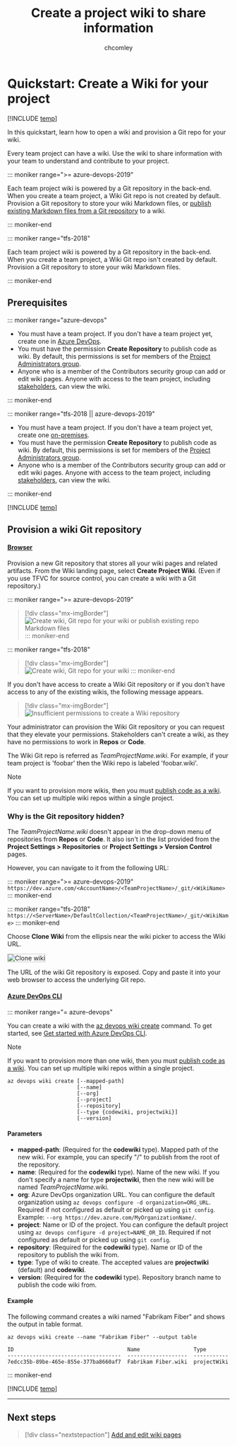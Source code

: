 ﻿---
title: Create a project wiki to share information
titleSuffix: Azure DevOps
description: Share information with your team  and increase collaboration using a built-in team project wiki in Azure DevOps
ms.technology: devops-collab
ms.custom: wiki
ms.prod: devops
ms.topic: quickstart
ms.assetid: 
ms.manager: mijacobs
ms.author: chcomley
author: chcomley
ms.reviewer: gopinach
monikerRange: '>= tfs-2018'
ms.date: 11/21/2019  
---

# Quickstart: Create a Wiki for your project

[!INCLUDE [temp](../../_shared/version-vsts-tfs-2018.md)]

In this quickstart, learn how to open a wiki and provision a Git repo for your wiki.

Every team project can have a wiki. Use the wiki to share information with your team to understand and contribute to your project.

::: moniker range=">= azure-devops-2019"

Each team project wiki is powered by a Git repository in the back-end. When you create a team project, a Wiki Git repo is not created by default. Provision a Git repository to store your wiki Markdown files, or [publish existing Markdown files from a Git repository](publish-repo-to-wiki.md) to a wiki.

::: moniker-end

::: moniker range="tfs-2018"

Each team project wiki is powered by a Git repository in the back-end. When you create a team project, a Wiki Git repo isn't created by default. Provision a Git repository to store your wiki Markdown files.

::: moniker-end

<a id="prereq">  </a>

## Prerequisites

::: moniker range="azure-devops"

* You must have a team project. If you don't have a team project yet, create one in [Azure DevOps](../../organizations/accounts/set-up-vs.md).  
*  You must have the permission **Create Repository** to publish code as wiki. By default, this permissions is set for members of the [Project Administrators group](../../organizations/security/set-git-tfvc-repository-permissions.md). 
* Anyone who is a member of the Contributors security group can add or edit wiki pages. Anyone with access to the team project, including [stakeholders](../../organizations/security/get-started-stakeholder.md), can view the wiki.

::: moniker-end

::: moniker range="tfs-2018 || azure-devops-2019"

* You must have a team project. If you don't have a team project yet, create one [on-premises](../../organizations/projects/create-project.md).
* You must have the permission **Create Repository** to publish code as wiki. By default, this permissions is set for members of the [Project Administrators group](../../organizations/security/set-git-tfvc-repository-permissions.md). 
* Anyone who is a member of the Contributors security group can add or edit wiki pages. Anyone with access to the team project, including [stakeholders](../../organizations/security/get-started-stakeholder.md), can view the wiki.

::: moniker-end

[!INCLUDE [temp](_shared/open-wiki-hub.md)]

## Provision a wiki Git repository

#### [Browser](#tab/browser) 

Provision a new Git repository that stores all your wiki pages and related artifacts. From the Wiki landing page, select **Create Project Wiki**. (Even if you use TFVC for source control, you can create a wiki with a Git repository.)

::: moniker range=">= azure-devops-2019"

> [!div class="mx-imgBorder"]  
> ![Create wiki, Git repo for your wiki or publish existing repo Markdown files](_img/wiki/create-wiki-or-publish-create-option.png)
::: moniker-end

::: moniker range="tfs-2018"
> [!div class="mx-imgBorder"]  
> ![Create wiki, Git repo for your wiki](_img/wiki/wiki-create.png)
::: moniker-end

If you don't have access to create a Wiki Git repository or if you don't have access to any of the existing wikis, the following message appears.

> [!div class="mx-imgBorder"]  
> ![Insufficient permissions to create a Wiki repository](_img/wiki/wiki-security-no-contributor.png)

Your administrator can provision the Wiki Git repository or you can request that they elevate your permissions. Stakeholders can't create a wiki, as they have no permissions to work in **Repos** or **Code**.

The Wiki Git repo is referred as *TeamProjectName.wiki*. For example, if your team project is 'foobar' then the Wiki repo is labeled 'foobar.wiki'.

> [!NOTE]
> If you want to provision more wikis, then you must [publish code as a wiki](publish-repo-to-wiki.md). You can set up multiple wiki repos within a single project.

### Why is the Git repository hidden?

The *TeamProjectName.wiki* doesn't appear in the drop-down menu of repositories from **Repos** or **Code**. It also isn't in the list provided from the **Project Settings > Repositories** or **Project Settings > Version Control** pages.  

However, you can navigate to it from the following URL:

::: moniker range=">= azure-devops-2019"
`https://dev.azure.com/<AccountName>/<TeamProjectName>/_git/<WikiName>` 
::: moniker-end

::: moniker range="tfs-2018"
`https://<ServerName>/DefaultCollection/<TeamProjectName>/_git/<WikiName>` 
::: moniker-end

Choose **Clone Wiki** from the ellipsis near the wiki picker to access the Wiki URL.

<img align="top" src="_img/wiki/clone-wiki.png" alt="Clone wiki" style="border: 1px solid #C3C3C3;" />    

The URL of the wiki Git repository is exposed. Copy and paste it into your web browser to access the underlying Git repo.

#### [Azure DevOps CLI](#tab/azure-devops-cli) 

::: moniker range="= azure-devops"

You can create a wiki with the [az devops wiki create](/cli/azure/ext/azure-devops/devops/wiki#ext-azure-devops-az-devops-wiki-create) command. To get started, see [Get started with Azure DevOps CLI](../../cli/index.md).

> [!NOTE]
> If you want to provision more than one wiki, then you must [publish code as a wiki](/azure/devops/project/wiki/publish-repo-to-wiki#publish-a-git-repository-to-a-wiki). You can set up multiple wiki repos within a single project.

```CLI 
az devops wiki create [--mapped-path]
                      [--name]
                      [--org]
                      [--project]
                      [--repository]
                      [--type {codewiki, projectwiki}]
                      [--version]
``` 

#### Parameters 

- **mapped-path**: (Required for the **codewiki** type). Mapped path of the new wiki. For example, you can specify "/" to publish from the root of the repository. 
- **name**: (Required for the **codewiki** type). Name of the new wiki. If you don't specify a name for type **projectwiki**, then the new wiki will be named *TeamProjectName*.wiki.
- **org**: Azure DevOps organization URL. You can configure the default organization using `az devops configure -d organization=ORG_URL`. Required if not configured as default or picked up using `git config`. Example: `--org https://dev.azure.com/MyOrganizationName/`.
- **project**: Name or ID of the project. You can configure the default project using `az devops configure -d project=NAME_OR_ID`. Required if not configured as default or picked up using `git config`.
- **repository**: (Required for the **codewiki** type). Name or ID of the repository to publish the wiki from.
- **type**: Type of wiki to create. The accepted values are **projectwiki** (default) and **codewiki**.
- **version**: (Required for the **codewiki** type). Repository branch name to publish the code wiki from.

#### Example 

The following command creates a wiki named "Fabrikam Fiber" and shows the output in table format.

```CLI 
az devops wiki create --name "Fabrikam Fiber" --output table

ID                                    Name                 Type
------------------------------------  -------------------  -----------
7edcc35b-89be-465e-855e-377ba8660af7  Fabrikam Fiber.wiki  projectWiki

```

::: moniker-end

[!INCLUDE [temp](../../_shared/note-cli-not-supported.md)] 

* * * 

## Next steps

> [!div class="nextstepaction"]
> [Add and edit wiki pages](add-edit-wiki.md)


